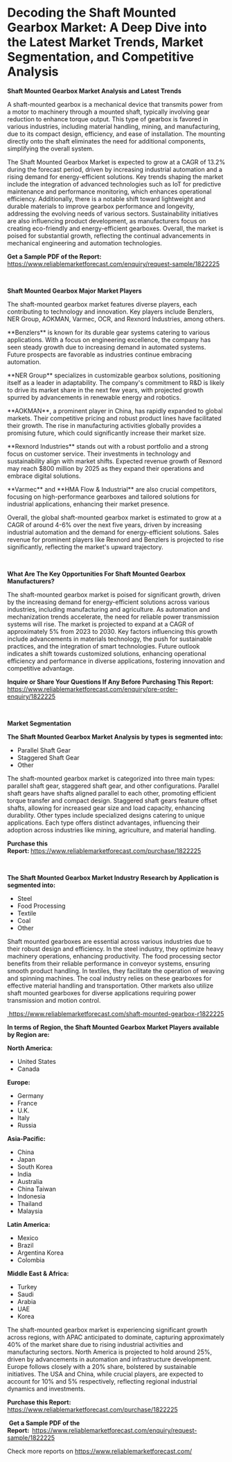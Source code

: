 <p><h1>Decoding the Shaft Mounted Gearbox Market: A Deep Dive into the Latest Market Trends, Market Segmentation, and Competitive Analysis</h1></p><p><strong>Shaft Mounted Gearbox Market Analysis and Latest Trends</strong></p>
<p><p>A shaft-mounted gearbox is a mechanical device that transmits power from a motor to machinery through a mounted shaft, typically involving gear reduction to enhance torque output. This type of gearbox is favored in various industries, including material handling, mining, and manufacturing, due to its compact design, efficiency, and ease of installation. The mounting directly onto the shaft eliminates the need for additional components, simplifying the overall system.</p><p>The Shaft Mounted Gearbox Market is expected to grow at a CAGR of 13.2% during the forecast period, driven by increasing industrial automation and a rising demand for energy-efficient solutions. Key trends shaping the market include the integration of advanced technologies such as IoT for predictive maintenance and performance monitoring, which enhances operational efficiency. Additionally, there is a notable shift toward lightweight and durable materials to improve gearbox performance and longevity, addressing the evolving needs of various sectors. Sustainability initiatives are also influencing product development, as manufacturers focus on creating eco-friendly and energy-efficient gearboxes. Overall, the market is poised for substantial growth, reflecting the continual advancements in mechanical engineering and automation technologies.</p></p>
<p><strong>Get a Sample PDF of the Report:&nbsp;</strong> <a href="https://www.reliablemarketforecast.com/enquiry/request-sample/1822225?utm_campaign=2932&utm_medium=2&utm_source=Github&utm_content=ia&utm_term=09042025&utm_id=shaft-mounted-gearbox">https://www.reliablemarketforecast.com/enquiry/request-sample/1822225</a></p>
<p>&nbsp;</p>
<p><strong>Shaft Mounted Gearbox Major Market Players</strong></p>
<p><p>The shaft-mounted gearbox market features diverse players, each contributing to technology and innovation. Key players include Benzlers, NER Group, AOKMAN, Varmec, OCR, and Rexnord Industries, among others. </p><p>**Benzlers** is known for its durable gear systems catering to various applications. With a focus on engineering excellence, the company has seen steady growth due to increasing demand in automated systems. Future prospects are favorable as industries continue embracing automation.</p><p>**NER Group** specializes in customizable gearbox solutions, positioning itself as a leader in adaptability. The company's commitment to R&D is likely to drive its market share in the next few years, with projected growth spurred by advancements in renewable energy and robotics.</p><p>**AOKMAN**, a prominent player in China, has rapidly expanded to global markets. Their competitive pricing and robust product lines have facilitated their growth. The rise in manufacturing activities globally provides a promising future, which could significantly increase their market size.</p><p>**Rexnord Industries** stands out with a robust portfolio and a strong focus on customer service. Their investments in technology and sustainability align with market shifts. Expected revenue growth of Rexnord may reach $800 million by 2025 as they expand their operations and embrace digital solutions.</p><p>**Varmec** and **HMA Flow & Industrial** are also crucial competitors, focusing on high-performance gearboxes and tailored solutions for industrial applications, enhancing their market presence.</p><p>Overall, the global shaft-mounted gearbox market is estimated to grow at a CAGR of around 4-6% over the next five years, driven by increasing industrial automation and the demand for energy-efficient solutions. Sales revenue for prominent players like Rexnord and Benzlers is projected to rise significantly, reflecting the market's upward trajectory.</p></p>
<p>&nbsp;</p>
<p><strong>What Are The Key Opportunities For Shaft Mounted Gearbox Manufacturers?</strong></p>
<p><p>The shaft-mounted gearbox market is poised for significant growth, driven by the increasing demand for energy-efficient solutions across various industries, including manufacturing and agriculture. As automation and mechanization trends accelerate, the need for reliable power transmission systems will rise. The market is projected to expand at a CAGR of approximately 5% from 2023 to 2030. Key factors influencing this growth include advancements in materials technology, the push for sustainable practices, and the integration of smart technologies. Future outlook indicates a shift towards customized solutions, enhancing operational efficiency and performance in diverse applications, fostering innovation and competitive advantage.</p></p>
<p><strong>Inquire or Share Your Questions If Any Before Purchasing This Report:</strong> <a href="https://www.reliablemarketforecast.com/enquiry/pre-order-enquiry/1822225?utm_campaign=2932&utm_medium=2&utm_source=Github&utm_content=ia&utm_term=09042025&utm_id=shaft-mounted-gearbox">https://www.reliablemarketforecast.com/enquiry/pre-order-enquiry/1822225</a></p>
<p>&nbsp;</p>
<p><strong>Market Segmentation</strong></p>
<p><strong>The Shaft Mounted Gearbox Market Analysis by types is segmented into:</strong></p>
<p><ul><li>Parallel Shaft Gear</li><li>Staggered Shaft Gear</li><li>Other</li></ul></p>
<p><p>The shaft-mounted gearbox market is categorized into three main types: parallel shaft gear, staggered shaft gear, and other configurations. Parallel shaft gears have shafts aligned parallel to each other, promoting efficient torque transfer and compact design. Staggered shaft gears feature offset shafts, allowing for increased gear size and load capacity, enhancing durability. Other types include specialized designs catering to unique applications. Each type offers distinct advantages, influencing their adoption across industries like mining, agriculture, and material handling.</p></p>
<p><strong>Purchase this Report:&nbsp;</strong><a href="https://www.reliablemarketforecast.com/purchase/1822225?utm_campaign=2932&utm_medium=2&utm_source=Github&utm_content=ia&utm_term=09042025&utm_id=shaft-mounted-gearbox">https://www.reliablemarketforecast.com/purchase/1822225</a></p>
<p>&nbsp;</p>
<p><strong>The Shaft Mounted Gearbox Market Industry Research by Application is segmented into:</strong></p>
<p><ul><li>Steel</li><li>Food Processing</li><li>Textile</li><li>Coal</li><li>Other</li></ul></p>
<p><p>Shaft mounted gearboxes are essential across various industries due to their robust design and efficiency. In the steel industry, they optimize heavy machinery operations, enhancing productivity. The food processing sector benefits from their reliable performance in conveyor systems, ensuring smooth product handling. In textiles, they facilitate the operation of weaving and spinning machines. The coal industry relies on these gearboxes for effective material handling and transportation. Other markets also utilize shaft mounted gearboxes for diverse applications requiring power transmission and motion control.</p></p>
<p><a href="https://www.reliablemarketforecast.com/shaft-mounted-gearbox-r1822225?utm_campaign=2932&utm_medium=2&utm_source=Github&utm_content=ia&utm_term=09042025&utm_id=shaft-mounted-gearbox">&nbsp;https://www.reliablemarketforecast.com/shaft-mounted-gearbox-r1822225</a></p>
<p><strong>In terms of Region, the Shaft Mounted Gearbox Market Players available by Region are:</strong></p>
<p>
    <p> <strong> North America: </strong>
        <ul>
            <li>United States</li>
            <li>Canada</li>
        </ul>
        </p> 
    <p> <strong> Europe: </strong>
        <ul>
            <li>Germany</li>
            <li>France</li>
            <li>U.K.</li>
            <li>Italy</li>
            <li>Russia</li>
        </ul>
        </p> 
    <p> <strong> Asia-Pacific: </strong>
        <ul>
            <li>China</li>
            <li>Japan</li>
            <li>South Korea</li>
            <li>India</li>
            <li>Australia</li>
            <li>China Taiwan</li>
            <li>Indonesia</li>
            <li>Thailand</li>
            <li>Malaysia</li>
        </ul>
        </p> 
    <p> <strong> Latin America: </strong>
        <ul>
            <li>Mexico</li>
            <li>Brazil</li>
            <li>Argentina Korea</li>
            <li>Colombia</li>
        </ul>
        </p> 
    <p> <strong> Middle East & Africa: </strong>
        <ul>
            <li>Turkey</li>
            <li>Saudi</li>
            <li>Arabia</li>
            <li>UAE</li>
            <li>Korea</li>
        </ul>
    </p>
    </p>
<p><p>The shaft-mounted gearbox market is experiencing significant growth across regions, with APAC anticipated to dominate, capturing approximately 40% of the market share due to rising industrial activities and manufacturing sectors. North America is projected to hold around 25%, driven by advancements in automation and infrastructure development. Europe follows closely with a 20% share, bolstered by sustainable initiatives. The USA and China, while crucial players, are expected to account for 10% and 5% respectively, reflecting regional industrial dynamics and investments.</p></p>
<p><strong>Purchase this Report: </strong><a href="https://www.reliablemarketforecast.com/purchase/1822225?utm_campaign=2932&utm_medium=2&utm_source=Github&utm_content=ia&utm_term=09042025&utm_id=shaft-mounted-gearbox">https://www.reliablemarketforecast.com/purchase/1822225</a></p>
<p>&nbsp;<strong>Get a Sample PDF of the Report:&nbsp;&nbsp;</strong><a href="https://www.reliablemarketforecast.com/enquiry/request-sample/1822225?utm_campaign=2932&utm_medium=2&utm_source=Github&utm_content=ia&utm_term=09042025&utm_id=shaft-mounted-gearbox">https://www.reliablemarketforecast.com/enquiry/request-sample/1822225</a></p>
<p><strong></strong></p>
<p>Check more reports on <a href="https://www.reliablemarketforecast.com/?utm_campaign=2932&utm_medium=2&utm_source=Github&utm_content=ia&utm_term=09042025&utm_id=shaft-mounted-gearbox">https://www.reliablemarketforecast.com/</a></p>